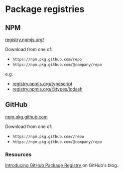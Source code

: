 # Package registries

## NPM

[registry.npmjs.org/](https://registry.npmjs.org/)

Download from one of:

- `https://npm.pkg.github.com/repo`
- `https://npm.pkg.github.com/@company/repo`

e.g.

- [registry.npmjs.org/typescript](https://registry.npmjs.org/typescript)
- [registry.npmjs.org/@types/lodash](https://registry.npmjs.org/@types/lodash)


## GitHub

[npm.pkg.github.com](https://npm.pkg.github.com)

Download from one of:

- `https://npm.pkg.github.com//repo`
- `https://npm.pkg.github.com/@company/repo`


### Resources

[Introducing GitHub Package Registry ](https://github.blog/2019-05-10-introducing-github-package-registry/) on GitHub's blog.
